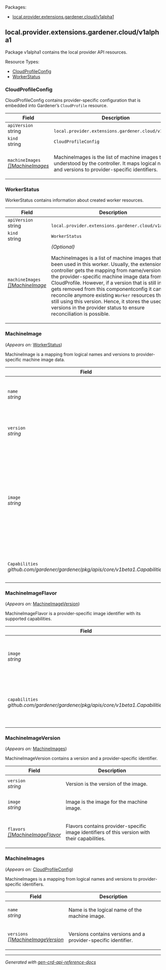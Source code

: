 <p>Packages:</p>
<ul>
<li>
<a href="#local.provider.extensions.gardener.cloud%2fv1alpha1">local.provider.extensions.gardener.cloud/v1alpha1</a>
</li>
</ul>
<h2 id="local.provider.extensions.gardener.cloud/v1alpha1">local.provider.extensions.gardener.cloud/v1alpha1</h2>
<p>
<p>Package v1alpha1 contains the local provider API resources.</p>
</p>
Resource Types:
<ul><li>
<a href="#local.provider.extensions.gardener.cloud/v1alpha1.CloudProfileConfig">CloudProfileConfig</a>
</li><li>
<a href="#local.provider.extensions.gardener.cloud/v1alpha1.WorkerStatus">WorkerStatus</a>
</li></ul>
<h3 id="local.provider.extensions.gardener.cloud/v1alpha1.CloudProfileConfig">CloudProfileConfig
</h3>
<p>
<p>CloudProfileConfig contains provider-specific configuration that is embedded into Gardener&rsquo;s <code>CloudProfile</code>
resource.</p>
</p>
<table>
<thead>
<tr>
<th>Field</th>
<th>Description</th>
</tr>
</thead>
<tbody>
<tr>
<td>
<code>apiVersion</code></br>
string</td>
<td>
<code>
local.provider.extensions.gardener.cloud/v1alpha1
</code>
</td>
</tr>
<tr>
<td>
<code>kind</code></br>
string
</td>
<td><code>CloudProfileConfig</code></td>
</tr>
<tr>
<td>
<code>machineImages</code></br>
<em>
<a href="#local.provider.extensions.gardener.cloud/v1alpha1.MachineImages">
[]MachineImages
</a>
</em>
</td>
<td>
<p>MachineImages is the list of machine images that are understood by the controller. It maps
logical names and versions to provider-specific identifiers.</p>
</td>
</tr>
</tbody>
</table>
<h3 id="local.provider.extensions.gardener.cloud/v1alpha1.WorkerStatus">WorkerStatus
</h3>
<p>
<p>WorkerStatus contains information about created worker resources.</p>
</p>
<table>
<thead>
<tr>
<th>Field</th>
<th>Description</th>
</tr>
</thead>
<tbody>
<tr>
<td>
<code>apiVersion</code></br>
string</td>
<td>
<code>
local.provider.extensions.gardener.cloud/v1alpha1
</code>
</td>
</tr>
<tr>
<td>
<code>kind</code></br>
string
</td>
<td><code>WorkerStatus</code></td>
</tr>
<tr>
<td>
<code>machineImages</code></br>
<em>
<a href="#local.provider.extensions.gardener.cloud/v1alpha1.MachineImage">
[]MachineImage
</a>
</em>
</td>
<td>
<em>(Optional)</em>
<p>MachineImages is a list of machine images that have been used in this worker. Usually, the extension controller
gets the mapping from name/version to the provider-specific machine image data from the CloudProfile. However, if
a version that is still in use gets removed from this componentconfig it cannot reconcile anymore existing <code>Worker</code>
resources that are still using this version. Hence, it stores the used versions in the provider status to ensure
reconciliation is possible.</p>
</td>
</tr>
</tbody>
</table>
<h3 id="local.provider.extensions.gardener.cloud/v1alpha1.MachineImage">MachineImage
</h3>
<p>
(<em>Appears on:</em>
<a href="#local.provider.extensions.gardener.cloud/v1alpha1.WorkerStatus">WorkerStatus</a>)
</p>
<p>
<p>MachineImage is a mapping from logical names and versions to provider-specific machine image data.</p>
</p>
<table>
<thead>
<tr>
<th>Field</th>
<th>Description</th>
</tr>
</thead>
<tbody>
<tr>
<td>
<code>name</code></br>
<em>
string
</em>
</td>
<td>
<p>Name is the logical name of the machine image.</p>
</td>
</tr>
<tr>
<td>
<code>version</code></br>
<em>
string
</em>
</td>
<td>
<p>Version is the logical version of the machine image.</p>
</td>
</tr>
<tr>
<td>
<code>image</code></br>
<em>
string
</em>
</td>
<td>
<p>Image is the image for the machine image.</p>
<p>Deprecated: This field is deprecated and will be removed in a future release.
Please use the <code>Flavors[].Image</code> field instead to specify the machine image.</p>
</td>
</tr>
<tr>
<td>
<code>Capabilities</code></br>
<em>
github.com/gardener/gardener/pkg/apis/core/v1beta1.Capabilities
</em>
</td>
<td>
<p>Capabilities of the machine image.</p>
</td>
</tr>
</tbody>
</table>
<h3 id="local.provider.extensions.gardener.cloud/v1alpha1.MachineImageFlavor">MachineImageFlavor
</h3>
<p>
(<em>Appears on:</em>
<a href="#local.provider.extensions.gardener.cloud/v1alpha1.MachineImageVersion">MachineImageVersion</a>)
</p>
<p>
<p>MachineImageFlavor is a provider-specific image identifier with its supported capabilities.</p>
</p>
<table>
<thead>
<tr>
<th>Field</th>
<th>Description</th>
</tr>
</thead>
<tbody>
<tr>
<td>
<code>image</code></br>
<em>
string
</em>
</td>
<td>
<p>Image is the image for the machine image.</p>
</td>
</tr>
<tr>
<td>
<code>capabilities</code></br>
<em>
github.com/gardener/gardener/pkg/apis/core/v1beta1.Capabilities
</em>
</td>
<td>
<p>Capabilities that are supported by the identifier in this set.</p>
</td>
</tr>
</tbody>
</table>
<h3 id="local.provider.extensions.gardener.cloud/v1alpha1.MachineImageVersion">MachineImageVersion
</h3>
<p>
(<em>Appears on:</em>
<a href="#local.provider.extensions.gardener.cloud/v1alpha1.MachineImages">MachineImages</a>)
</p>
<p>
<p>MachineImageVersion contains a version and a provider-specific identifier.</p>
</p>
<table>
<thead>
<tr>
<th>Field</th>
<th>Description</th>
</tr>
</thead>
<tbody>
<tr>
<td>
<code>version</code></br>
<em>
string
</em>
</td>
<td>
<p>Version is the version of the image.</p>
</td>
</tr>
<tr>
<td>
<code>image</code></br>
<em>
string
</em>
</td>
<td>
<p>Image is the image for the machine image.</p>
</td>
</tr>
<tr>
<td>
<code>flavors</code></br>
<em>
<a href="#local.provider.extensions.gardener.cloud/v1alpha1.MachineImageFlavor">
[]MachineImageFlavor
</a>
</em>
</td>
<td>
<p>Flavors contains provider-specific image identifiers of this version with their capabilities.</p>
</td>
</tr>
</tbody>
</table>
<h3 id="local.provider.extensions.gardener.cloud/v1alpha1.MachineImages">MachineImages
</h3>
<p>
(<em>Appears on:</em>
<a href="#local.provider.extensions.gardener.cloud/v1alpha1.CloudProfileConfig">CloudProfileConfig</a>)
</p>
<p>
<p>MachineImages is a mapping from logical names and versions to provider-specific identifiers.</p>
</p>
<table>
<thead>
<tr>
<th>Field</th>
<th>Description</th>
</tr>
</thead>
<tbody>
<tr>
<td>
<code>name</code></br>
<em>
string
</em>
</td>
<td>
<p>Name is the logical name of the machine image.</p>
</td>
</tr>
<tr>
<td>
<code>versions</code></br>
<em>
<a href="#local.provider.extensions.gardener.cloud/v1alpha1.MachineImageVersion">
[]MachineImageVersion
</a>
</em>
</td>
<td>
<p>Versions contains versions and a provider-specific identifier.</p>
</td>
</tr>
</tbody>
</table>
<hr/>
<p><em>
Generated with <a href="https://github.com/ahmetb/gen-crd-api-reference-docs">gen-crd-api-reference-docs</a>
</em></p>
